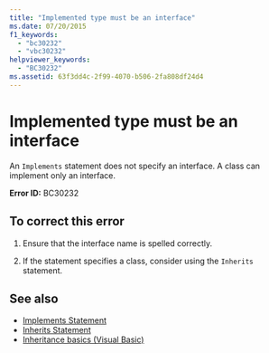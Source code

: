 ```yaml
---
title: "Implemented type must be an interface"
ms.date: 07/20/2015
f1_keywords: 
  - "bc30232"
  - "vbc30232"
helpviewer_keywords: 
  - "BC30232"
ms.assetid: 63f3dd4c-2f99-4070-b506-2fa808df24d4
---
```

# Implemented type must be an interface
An `Implements` statement does not specify an interface. A class can implement only an interface.  
  
 **Error ID:** BC30232  
  
## To correct this error  
  
1. Ensure that the interface name is spelled correctly.  
  
2. If the statement specifies a class, consider using the `Inherits` statement.  
  
## See also

- [Implements Statement](../../visual-basic/language-reference/statements/implements-statement.md)
- [Inherits Statement](../../visual-basic/language-reference/statements/inherits-statement.md)
- [Inheritance basics (Visual Basic)](../programming-guide/language-features/objects-and-classes/inheritance-basics.md)
